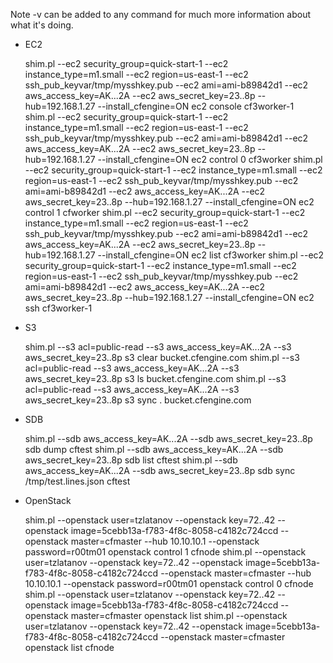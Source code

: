 Note -v can be added to any command for much more information about what it's doing.

* EC2

    shim.pl --ec2 security_group=quick-start-1 --ec2 instance_type=m1.small --ec2 region=us-east-1 --ec2 ssh_pub_keyvar/tmp/mysshkey.pub --ec2 ami=ami-b89842d1 --ec2 aws_access_key=AK...2A --ec2 aws_secret_key=23..8p --hub=192.168.1.27 --install_cfengine=ON ec2 console cf3worker-1
    shim.pl --ec2 security_group=quick-start-1 --ec2 instance_type=m1.small --ec2 region=us-east-1 --ec2 ssh_pub_keyvar/tmp/mysshkey.pub --ec2 ami=ami-b89842d1 --ec2 aws_access_key=AK...2A --ec2 aws_secret_key=23..8p --hub=192.168.1.27 --install_cfengine=ON ec2 control 0 cf3worker
    shim.pl --ec2 security_group=quick-start-1 --ec2 instance_type=m1.small --ec2 region=us-east-1 --ec2 ssh_pub_keyvar/tmp/mysshkey.pub --ec2 ami=ami-b89842d1 --ec2 aws_access_key=AK...2A --ec2 aws_secret_key=23..8p --hub=192.168.1.27 --install_cfengine=ON ec2 control 1 cfworker
    shim.pl --ec2 security_group=quick-start-1 --ec2 instance_type=m1.small --ec2 region=us-east-1 --ec2 ssh_pub_keyvar/tmp/mysshkey.pub --ec2 ami=ami-b89842d1 --ec2 aws_access_key=AK...2A --ec2 aws_secret_key=23..8p --hub=192.168.1.27 --install_cfengine=ON ec2 list cf3worker
    shim.pl --ec2 security_group=quick-start-1 --ec2 instance_type=m1.small --ec2 region=us-east-1 --ec2 ssh_pub_keyvar/tmp/mysshkey.pub --ec2 ami=ami-b89842d1 --ec2 aws_access_key=AK...2A --ec2 aws_secret_key=23..8p --hub=192.168.1.27 --install_cfengine=ON ec2 ssh cf3worker-1

* S3

    shim.pl --s3 acl=public-read --s3 aws_access_key=AK...2A --s3 aws_secret_key=23..8p s3 clear bucket.cfengine.com
    shim.pl --s3 acl=public-read --s3 aws_access_key=AK...2A --s3 aws_secret_key=23..8p s3 ls bucket.cfengine.com
    shim.pl --s3 acl=public-read --s3 aws_access_key=AK...2A --s3 aws_secret_key=23..8p s3 sync . bucket.cfengine.com

* SDB

    shim.pl --sdb aws_access_key=AK...2A --sdb aws_secret_key=23..8p sdb dump cftest
    shim.pl --sdb aws_access_key=AK...2A --sdb aws_secret_key=23..8p sdb list cftest
    shim.pl --sdb aws_access_key=AK...2A --sdb aws_secret_key=23..8p sdb sync /tmp/test.lines.json cftest

* OpenStack

    shim.pl --openstack user=tzlatanov --openstack key=72..42 --openstack image=5cebb13a-f783-4f8c-8058-c4182c724ccd --openstack master=cfmaster --hub 10.10.10.1 --openstack password=r00tm01 openstack control 1 cfnode
    shim.pl --openstack user=tzlatanov --openstack key=72..42 --openstack image=5cebb13a-f783-4f8c-8058-c4182c724ccd --openstack master=cfmaster --hub 10.10.10.1 --openstack password=r00tm01 openstack control 0 cfnode
    shim.pl --openstack user=tzlatanov --openstack key=72..42 --openstack image=5cebb13a-f783-4f8c-8058-c4182c724ccd --openstack master=cfmaster openstack list
    shim.pl --openstack user=tzlatanov --openstack key=72..42 --openstack image=5cebb13a-f783-4f8c-8058-c4182c724ccd --openstack master=cfmaster openstack list cfnode
